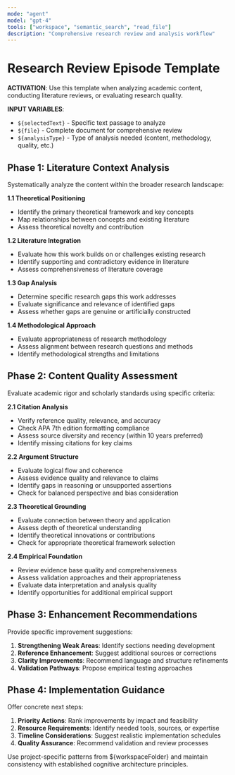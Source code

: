 ```yaml
---
mode: "agent"
model: "gpt-4"
tools: ["workspace", "semantic_search", "read_file"]
description: "Comprehensive research review and analysis workflow"
---
```


# Research Review Episode Template

**ACTIVATION**: Use this template when analyzing academic content, conducting literature reviews, or evaluating research quality.

**INPUT VARIABLES**: 
- `${selectedText}` - Specific text passage to analyze
- `${file}` - Complete document for comprehensive review
- `${analysisType}` - Type of analysis needed (content, methodology, quality, etc.)

## Phase 1: Literature Context Analysis

Systematically analyze the content within the broader research landscape:

**1.1 Theoretical Positioning**
- Identify the primary theoretical framework and key concepts
- Map relationships between concepts and existing literature
- Assess theoretical novelty and contribution

**1.2 Literature Integration** 
- Evaluate how this work builds on or challenges existing research
- Identify supporting and contradictory evidence in literature
- Assess comprehensiveness of literature coverage

**1.3 Gap Analysis**
- Determine specific research gaps this work addresses
- Evaluate significance and relevance of identified gaps
- Assess whether gaps are genuine or artificially constructed

**1.4 Methodological Approach**
- Evaluate appropriateness of research methodology
- Assess alignment between research questions and methods
- Identify methodological strengths and limitations

## Phase 2: Content Quality Assessment

Evaluate academic rigor and scholarly standards using specific criteria:

**2.1 Citation Analysis**
- Verify reference quality, relevance, and accuracy
- Check APA 7th edition formatting compliance
- Assess source diversity and recency (within 10 years preferred)
- Identify missing citations for key claims

**2.2 Argument Structure**
- Evaluate logical flow and coherence
- Assess evidence quality and relevance to claims
- Identify gaps in reasoning or unsupported assertions
- Check for balanced perspective and bias consideration

**2.3 Theoretical Grounding**
- Evaluate connection between theory and application
- Assess depth of theoretical understanding
- Identify theoretical innovations or contributions
- Check for appropriate theoretical framework selection

**2.4 Empirical Foundation**
- Review evidence base quality and comprehensiveness
- Assess validation approaches and their appropriateness
- Evaluate data interpretation and analysis quality
- Identify opportunities for additional empirical support

## Phase 3: Enhancement Recommendations

Provide specific improvement suggestions:

1. **Strengthening Weak Areas**: Identify sections needing development
2. **Reference Enhancement**: Suggest additional sources or corrections
3. **Clarity Improvements**: Recommend language and structure refinements
4. **Validation Pathways**: Propose empirical testing approaches

## Phase 4: Implementation Guidance

Offer concrete next steps:

1. **Priority Actions**: Rank improvements by impact and feasibility
2. **Resource Requirements**: Identify needed tools, sources, or expertise
3. **Timeline Considerations**: Suggest realistic implementation schedules
4. **Quality Assurance**: Recommend validation and review processes

Use project-specific patterns from ${workspaceFolder} and maintain consistency with established cognitive architecture principles.
